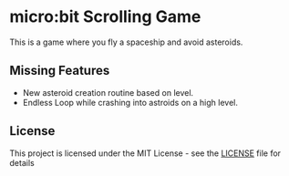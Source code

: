 # micro:bit Scrolling Game

This is a game where you fly a spaceship and avoid asteroids.

## Missing Features

* New asteroid creation routine based on level.
* Endless Loop while crashing into astroids on a high level.

## License

This project is licensed under the MIT License - see the [LICENSE](LICENSE) file for details
